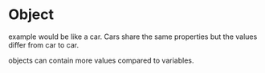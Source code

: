 # Object

example would be like a car. Cars share the same properties but the values differ from
car to car.

objects can contain more values compared to variables.
